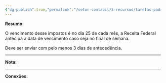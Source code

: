 ```yaml
---
{"dg-publish":true,"permalink":"/setor-contabil/3-recursos/tarefas-padrao/guia-pis-cofins-nao-cumulativo/","dgPassFrontmatter":true,"created":"2025-06-05T23:14:15.096-03:00","updated":"2025-06-16T14:26:29.391-03:00"}
---
```


**Resumo:** 

O vencimento desse impostos é no dia 25 de cada mês, a Receita Federal antecipa  a data de vencimento caso seja no final de semana.

Deve ser enviar com pelo menos 3 dias de antecedência.

---



**Nota:**





---

**Conexões:**


